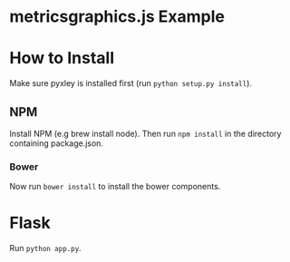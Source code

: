 # metricsgraphics.js Example

# How to Install
Make sure pyxley is installed first (run `python setup.py install`).

## NPM
Install NPM (e.g brew install node). Then run `npm install` in the directory containing
package.json.

### Bower
Now run `bower install` to install the bower components.

# Flask
Run `python app.py`.



